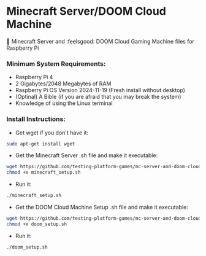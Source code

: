 # Minecraft Server/DOOM Cloud Machine
:black_square_button: Minecraft Server and :feelsgood: DOOM Cloud Gaming Machine files for Raspberry Pi
### Minimum System Requirements:
- Raspberry Pi 4
- 2 Gigabytes/2048 Megabytes of RAM
- Raspberry Pi OS Version 2024-11-19 (Fresh install without desktop)
- (Optinal) A Bible (if you are afraid that you may break the system)
- Knowledge of using the Linux terminal
### Install Instructions:
- Get wget if you don't have it:
```bash
sudo apt-get install wget
```
- Get the Minecraft Server .sh file and make it executable:
```bash
wget https://github.com/testing-platform-games/mc-server-and-doom-cloud-machine-raspberry-pi/raw/refs/heads/main/minecraft_setup.sh
chmod +x minecraft_setup.sh
```
- Run it:
```bash
./minecraft_setup.sh
```
- Get the DOOM Cloud Machine Setup .sh file and make it executable:
```bash
wget https://github.com/testing-platform-games/mc-server-and-doom-cloud-machine-raspberry-pi/raw/refs/heads/main/minecraft_setup.sh
chmod +x doom_setup.sh
```
- Run it:
```bash
./doom_setup.sh
```
